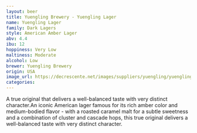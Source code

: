 ```yaml
---
layout: beer
title: Yuengling Brewery - Yuengling Lager
name: Yuengling Lager
family: Dark Lagers
style: American Amber Lager
abv: 4.4
ibu: 12
hoppiness: Very Low
maltiness: Moderate
alcohol: Low
brewer: Yuengling Brewery
origin: USA
image_url: https://decrescente.net/images/suppliers/yuengling/yuengling-lager/lager-bottle-lg.png
categories:
---
```


A true original that delivers a well-balanced taste with very distinct character.An iconic American lager famous for its rich amber color and medium-bodied flavor - with a roasted caramel malt for a subtle sweetness and a combination of cluster and cascade hops, this true original delivers a well-balanced taste with very distinct character.